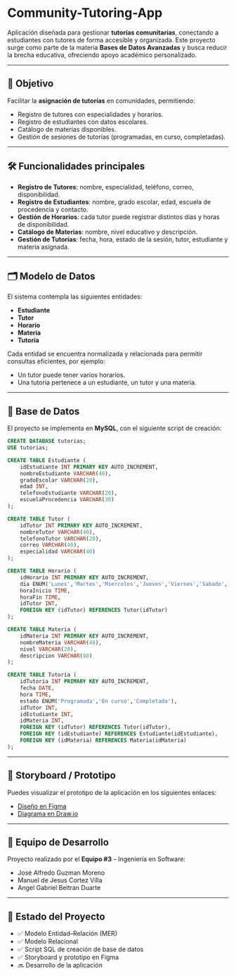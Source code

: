 # Community-Tutoring-App

Aplicación diseñada para gestionar **tutorías comunitarias**, conectando a estudiantes con tutores de forma accesible y organizada. Este proyecto surge como parte de la materia **Bases de Datos Avanzadas** y busca reducir la brecha educativa, ofreciendo apoyo académico personalizado.

---

## 🚀 Objetivo
Facilitar la **asignación de tutorías** en comunidades, permitiendo:
- Registro de tutores con especialidades y horarios.
- Registro de estudiantes con datos escolares.
- Catálogo de materias disponibles.
- Gestión de sesiones de tutorías (programadas, en curso, completadas).

---

## 🛠️ Funcionalidades principales
- **Registro de Tutores**: nombre, especialidad, teléfono, correo, disponibilidad.
- **Registro de Estudiantes**: nombre, grado escolar, edad, escuela de procedencia y contacto.
- **Gestión de Horarios**: cada tutor puede registrar distintos días y horas de disponibilidad.
- **Catálogo de Materias**: nombre, nivel educativo y descripción.
- **Gestión de Tutorías**: fecha, hora, estado de la sesión, tutor, estudiante y materia asignada.

---

## 🗂️ Modelo de Datos
El sistema contempla las siguientes entidades:
- **Estudiante**
- **Tutor**
- **Horario**
- **Materia**
- **Tutoría**

Cada entidad se encuentra normalizada y relacionada para permitir consultas eficientes, por ejemplo:
- Un tutor puede tener varios horarios.
- Una tutoría pertenece a un estudiante, un tutor y una materia.

---

## 💾 Base de Datos
El proyecto se implementa en **MySQL**, con el siguiente script de creación:

```sql
CREATE DATABASE tutorias;
USE tutorias;

CREATE TABLE Estudiante (
    idEstudiante INT PRIMARY KEY AUTO_INCREMENT,
    nombreEstudiante VARCHAR(40),
    gradoEscolar VARCHAR(20),
    edad INT,
    telefonoEstudiante VARCHAR(20),
    escuelaProcedencia VARCHAR(30)
);

CREATE TABLE Tutor (
    idTutor INT PRIMARY KEY AUTO_INCREMENT,
    nombreTutor VARCHAR(40),
    telefonoTutor VARCHAR(20),
    correo VARCHAR(40),
    especialidad VARCHAR(40)
);

CREATE TABLE Horario (
    idHorario INT PRIMARY KEY AUTO_INCREMENT,
    dia ENUM('Lunes','Martes','Miercoles','Jueves','Viernes','Sabado','Domingo'),
    horaInicio TIME,
    horaFin TIME,
    idTutor INT,
    FOREIGN KEY (idTutor) REFERENCES Tutor(idTutor)
);

CREATE TABLE Materia (
    idMateria INT PRIMARY KEY AUTO_INCREMENT,
    nombreMateria VARCHAR(40),
    nivel VARCHAR(20),
    descripcion VARCHAR(80)
);

CREATE TABLE Tutoria (
    idTutoria INT PRIMARY KEY AUTO_INCREMENT,
    fecha DATE,
    hora TIME,
    estado ENUM('Programada','En curso','Completada'),
    idTutor INT,
    idEstudiante INT,
    idMateria INT,
    FOREIGN KEY (idTutor) REFERENCES Tutor(idTutor),
    FOREIGN KEY (idEstudiante) REFERENCES Estudiante(idEstudiante),
    FOREIGN KEY (idMateria) REFERENCES Materia(idMateria)
);
```

---

## 🎨 Storyboard / Prototipo
Puedes visualizar el prototipo de la aplicación en los siguientes enlaces:
- [Diseño en Figma](https://www.figma.com/design/d0TvSYbRHQXQL63LMuxMsj/Community-Tutoring-App?node-id=1-3&m=dev&t=zaDrom7bGK3GjwUq-1)
- [Diagrama en Draw.io](https://drive.google.com/file/d/1M9R7WKziW42o52w3bUgcu1iXSihM3AzH/view?usp=sharing)

---

## 👥 Equipo de Desarrollo
Proyecto realizado por el **Equipo #3** – Ingeniería en Software:
- José Alfredo Guzman Moreno
- Manuel de Jesus Cortez Villa
- Angel Gabriel Beltran Duarte

---

## 📌 Estado del Proyecto
- ✅ Modelo Entidad–Relación (MER)
- ✅ Modelo Relacional
- ✅ Script SQL de creación de base de datos
- ✅ Storyboard y prototipo en Figma
- 🔜 Desarrollo de la aplicación
